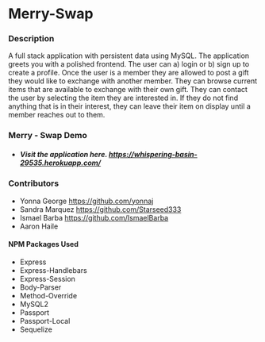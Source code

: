 # **Merry-Swap**


### **Description**

A full stack application with persistent data using MySQL.  The application greets you with a polished frontend. The user can a) login or b) sign up to create a profile. Once the user is a member they are allowed to post a gift they would like to exchange with another member. They can browse current items that are available to exchange with their own gift. They can contact the user by selecting the item they are interested in. If they do not find anything that is in their interest, they can leave their item on display until a member reaches out to them. 



### Merry - Swap Demo

* ##### Visit the application here. https://whispering-basin-29535.herokuapp.com/


### Contributors

* Yonna George https://github.com/yonnaj
* Sandra Marquez https://github.com/Starseed333
* Ismael Barba https://github.com/IsmaelBarba
* Aaron Haile

#### NPM Packages Used

* Express
* Express-Handlebars
* Express-Session
* Body-Parser
* Method-Override
* MySQL2
* Passport
* Passport-Local
* Sequelize
